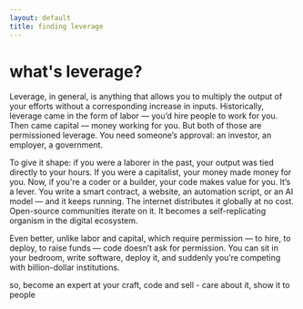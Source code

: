 ```yaml
---
layout: default
title: finding leverage
---
```


<div class="content">
  <h1>what's leverage?</h1>

  <!-- <p class="tldr"><strong>TL;DR:</strong> You don't need to pick my brain, or probably anyone's brain, for general life advice. It won't help.</p> -->

  <p>Leverage, in general, is anything that allows you to multiply the output of your efforts without a corresponding increase in inputs. Historically, leverage came in the form of labor — you’d hire people to work for you. Then came capital — money working for you. But both of those are permissioned leverage. You need someone’s approval: an investor, an employer, a government.</p>

  <p>To give it shape: if you were a laborer in the past, your output was tied directly to your hours. If you were a capitalist, your money made money for you. Now, if you're a coder or a builder, your code makes value for you. It’s a lever. You write a smart contract, a website, an automation script, or an AI model — and it keeps running. The internet distributes it globally at no cost. Open-source communities iterate on it. It becomes a self-replicating organism in the digital ecosystem.
  </p>

  <p>Even better, unlike labor and capital, which require permission — to hire, to deploy, to raise funds — code doesn’t ask for permission. You can sit in your bedroom, write software, deploy it, and suddenly you’re competing with billion-dollar institutions.
  </p>
  
  <p>so, become an expert at your craft, code and sell - care about it, show it to people</p>
</div>